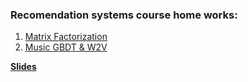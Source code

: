 ### Recomendation systems course home works:

01. [Matrix Factorization](home-works/Matrix-Factorization)
02. [Music GBDT & W2V](home-works/Music-WSDM)

**[Slides](slides)**
